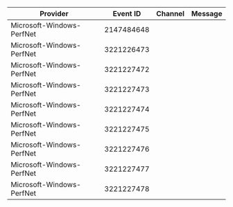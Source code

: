 Provider                   |  Event ID    |  Channel  |  Message
---------------------------|--------------|-----------|---------
Microsoft-Windows-PerfNet  |  2147484648  |           |
Microsoft-Windows-PerfNet  |  3221226473  |           |
Microsoft-Windows-PerfNet  |  3221227472  |           |
Microsoft-Windows-PerfNet  |  3221227473  |           |
Microsoft-Windows-PerfNet  |  3221227474  |           |
Microsoft-Windows-PerfNet  |  3221227475  |           |
Microsoft-Windows-PerfNet  |  3221227476  |           |
Microsoft-Windows-PerfNet  |  3221227477  |           |
Microsoft-Windows-PerfNet  |  3221227478  |           |